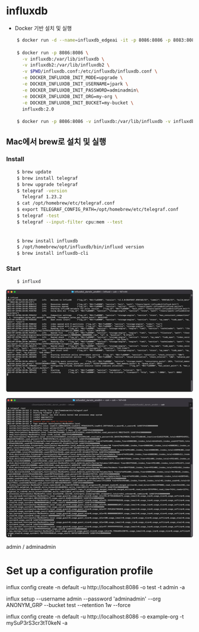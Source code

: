 # influxdb


- Docker 기반 설치 및 실행

```bash
    $ docker run -d --name=influxdb_edgeai -it -p 8086:8086 -p 8083:8083 -e INFLUXDB_ADMIN_ENABLED=true -v influxdb:/var/lib/influxdb influxdb

    $ docker run -p 8086:8086 \
      -v influxdb:/var/lib/influxdb \
      -v influxdb2:/var/lib/influxdb2 \
      -v $PWD/influxdb.conf:/etc/influxdb/influxdb.conf \
      -e DOCKER_INFLUXDB_INIT_MODE=upgrade \
      -e DOCKER_INFLUXDB_INIT_USERNAME=jpark \
      -e DOCKER_INFLUXDB_INIT_PASSWORD=adminadmin\
      -e DOCKER_INFLUXDB_INIT_ORG=my-org \
      -e DOCKER_INFLUXDB_INIT_BUCKET=my-bucket \
      influxdb:2.0

    $ docker run -p 8086:8086 -v influxdb:/var/lib/influxdb -v influxdb2:/var/lib/influxdb2 -v $PWD/influxdb.conf:/etc/influxdb/influxdb.conf -e DOCKER_INFLUXDB_INIT_MODE=upgrade -e DOCKER_INFLUXDB_INIT_USERNAME=jpark -e DOCKER_INFLUXDB_INIT_PASSWORD=adminadmin -e DOCKER_INFLUXDB_INIT_ORG=my-org -e DOCKER_INFLUXDB_INIT_BUCKET=my-bucket influxdb:2.0

```


## Mac에서 brew로 설치 및 실행

### Install

```bash
    $ brew update
    $ brew install telegraf
    $ brew upgrade telegraf
    $ telegraf -version
      Telegraf 1.23.2
    $ cat /opt/homebrew/etc/telegraf.conf
    $ export TELEGRAF_CONFIG_PATH=/opt/homebrew/etc/telegraf.conf
    $ telegraf -test
    $ telegraf --input-filter cpu:mem --test


    $ brew install influxdb
    $ /opt/homebrew/opt/influxdb/bin/influxd version
    $ brew install influxdb-cli
```

### Start

```bash
    $ influxd 
```
![influxd](img4doc/influxd.png)


![telegraf](img4doc/telegraf.png)


admin / adminadmin

# Set up a configuration profile
influx config create -n default -u http://localhost:8086 -o test -t admin -a


influx setup --username admin --password 'adminadmin' --org ANONYM_GRP --bucket test --retention 1w --force


influx config create -n default   -u http://localhost:8086   -o example-org   -t mySuP3rS3cr3tT0keN   -a
